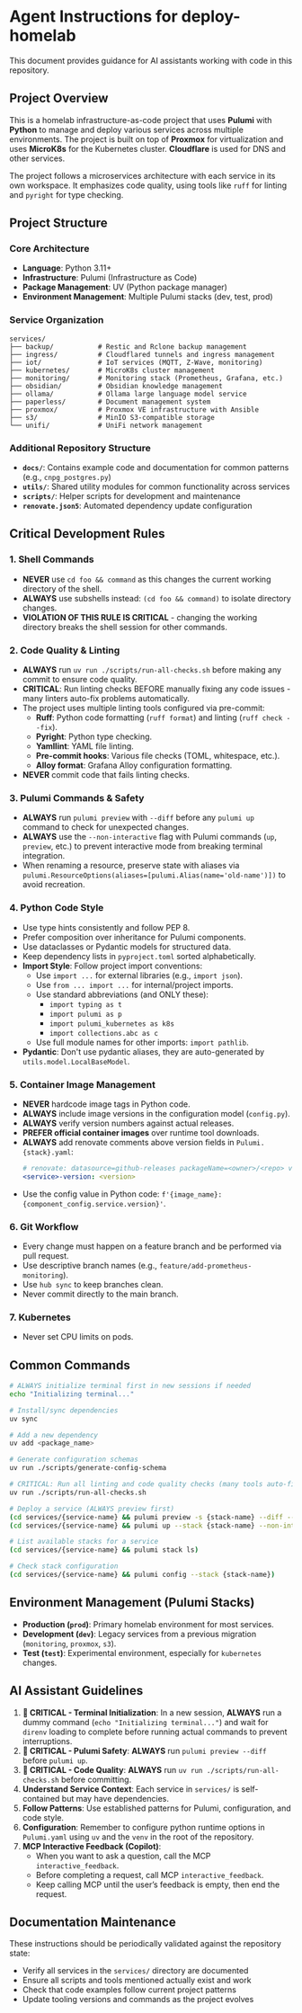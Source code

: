 # Agent Instructions for deploy-homelab

This document provides guidance for AI assistants working with code in this repository.

## Project Overview

This is a homelab infrastructure-as-code project that uses **Pulumi** with **Python** to manage and deploy various services across multiple environments. The project is built on top of **Proxmox** for virtualization and uses **MicroK8s** for the Kubernetes cluster. **Cloudflare** is used for DNS and other services.

The project follows a microservices architecture with each service in its own workspace. It emphasizes code quality, using tools like `ruff` for linting and `pyright` for type checking.

## Project Structure

### Core Architecture

- **Language**: Python 3.11+
- **Infrastructure**: Pulumi (Infrastructure as Code)
- **Package Management**: UV (Python package manager)
- **Environment Management**: Multiple Pulumi stacks (dev, test, prod)

### Service Organization

```
services/
├── backup/           # Restic and Rclone backup management
├── ingress/          # Cloudflared tunnels and ingress management
├── iot/              # IoT services (MQTT, Z-Wave, monitoring)
├── kubernetes/       # MicroK8s cluster management
├── monitoring/       # Monitoring stack (Prometheus, Grafana, etc.)
├── obsidian/         # Obsidian knowledge management
├── ollama/           # Ollama large language model service
├── paperless/        # Document management system
├── proxmox/          # Proxmox VE infrastructure with Ansible
├── s3/               # MinIO S3-compatible storage
└── unifi/            # UniFi network management
```

### Additional Repository Structure

- **`docs/`**: Contains example code and documentation for common patterns (e.g., `cnpg_postgres.py`)
- **`utils/`**: Shared utility modules for common functionality across services
- **`scripts/`**: Helper scripts for development and maintenance
- **`renovate.json5`**: Automated dependency update configuration

## Critical Development Rules

### 1. Shell Commands
- **NEVER** use `cd foo && command` as this changes the current working directory of the shell.
- **ALWAYS** use subshells instead: `(cd foo && command)` to isolate directory changes.
- **VIOLATION OF THIS RULE IS CRITICAL** - changing the working directory breaks the shell session for other commands.

### 2. Code Quality & Linting
- **ALWAYS** run `uv run ./scripts/run-all-checks.sh` before making any commit to ensure code quality.
- **CRITICAL**: Run linting checks BEFORE manually fixing any code issues - many linters auto-fix problems automatically.
- The project uses multiple linting tools configured via pre-commit:
  - **Ruff**: Python code formatting (`ruff format`) and linting (`ruff check --fix`).
  - **Pyright**: Python type checking.
  - **Yamllint**: YAML file linting.
  - **Pre-commit hooks**: Various file checks (TOML, whitespace, etc.).
  - **Alloy format**: Grafana Alloy configuration formatting.
- **NEVER** commit code that fails linting checks.

### 3. Pulumi Commands & Safety
- **ALWAYS** run `pulumi preview` with `--diff` before any `pulumi up` command to check for unexpected changes.
- **ALWAYS** use the `--non-interactive` flag with Pulumi commands (`up`, `preview`, etc.) to prevent interactive mode from breaking terminal integration.
- When renaming a resource, preserve state with aliases via `pulumi.ResourceOptions(aliases=[pulumi.Alias(name='old-name')])` to avoid recreation.

### 4. Python Code Style
- Use type hints consistently and follow PEP 8.
- Prefer composition over inheritance for Pulumi components.
- Use dataclasses or Pydantic models for structured data.
- Keep dependency lists in `pyproject.toml` sorted alphabetically.
- **Import Style**: Follow project import conventions:
  - Use `import ...` for external libraries (e.g., `import json`).
  - Use `from ... import ...` for internal/project imports.
  - Use standard abbreviations (and ONLY these):
    - `import typing as t`
    - `import pulumi as p`
    - `import pulumi_kubernetes as k8s`
    - `import collections.abc as c`
  - Use full module names for other imports: `import pathlib`.
- **Pydantic**: Don't use pydantic aliases, they are auto-generated by `utils.model.LocalBaseModel`.

### 5. Container Image Management
- **NEVER** hardcode image tags in Python code.
- **ALWAYS** include image versions in the configuration model (`config.py`).
- **ALWAYS** verify version numbers against actual releases.
- **PREFER official container images** over runtime tool downloads.
- **ALWAYS** add renovate comments above version fields in `Pulumi.{stack}.yaml`:
  ```yaml
  # renovate: datasource=github-releases packageName=<owner>/<repo> versioning=semver
  <service>-version: <version>
  ```
- Use the config value in Python code: `f'{image_name}:{component_config.service.version}'`.

### 6. Git Workflow
- Every change must happen on a feature branch and be performed via pull request.
- Use descriptive branch names (e.g., `feature/add-prometheus-monitoring`).
- Use `hub sync` to keep branches clean.
- Never commit directly to the main branch.

### 7. Kubernetes
- Never set CPU limits on pods.

## Common Commands

```bash
# ALWAYS initialize terminal first in new sessions if needed
echo "Initializing terminal..."

# Install/sync dependencies
uv sync

# Add a new dependency
uv add <package_name>

# Generate configuration schemas
uv run ./scripts/generate-config-schema

# CRITICAL: Run all linting and code quality checks (many tools auto-fix)
uv run ./scripts/run-all-checks.sh

# Deploy a service (ALWAYS preview first)
(cd services/{service-name} && pulumi preview -s {stack-name} --diff --non-interactive)
(cd services/{service-name} && pulumi up --stack {stack-name} --non-interactive --skip-preview)

# List available stacks for a service
(cd services/{service-name} && pulumi stack ls)

# Check stack configuration
(cd services/{service-name} && pulumi config --stack {stack-name})
```

## Environment Management (Pulumi Stacks)

- **Production (`prod`)**: Primary homelab environment for most services.
- **Development (`dev`)**: Legacy services from a previous migration (`monitoring`, `proxmox`, `s3`).
- **Test (`test`)**: Experimental environment, especially for `kubernetes` changes.

## AI Assistant Guidelines

1.  **🚨 CRITICAL - Terminal Initialization**: In a new session, **ALWAYS** run a dummy command (`echo "Initializing terminal..."`) and wait for `direnv` loading to complete before running actual commands to prevent interruptions.
2.  **🚨 CRITICAL - Pulumi Safety**: **ALWAYS** run `pulumi preview --diff` before `pulumi up`.
3.  **🚨 CRITICAL - Code Quality**: **ALWAYS** run `uv run ./scripts/run-all-checks.sh` before committing.
4.  **Understand Service Context**: Each service in `services/` is self-contained but may have dependencies.
5.  **Follow Patterns**: Use established patterns for Pulumi, configuration, and code style.
6.  **Configuration**: Remember to configure python runtime options in `Pulumi.yaml` using `uv` and the `venv` in the root of the repository.
7.  **MCP Interactive Feedback (Copilot)**:
    - When you want to ask a question, call the MCP `interactive_feedback`.
    - Before completing a request, call MCP `interactive_feedback`.
    - Keep calling MCP until the user’s feedback is empty, then end the request.

## Documentation Maintenance

These instructions should be periodically validated against the repository state:
- Verify all services in the `services/` directory are documented
- Ensure all scripts and tools mentioned actually exist and work
- Check that code examples follow current project patterns
- Update tooling versions and commands as the project evolves
